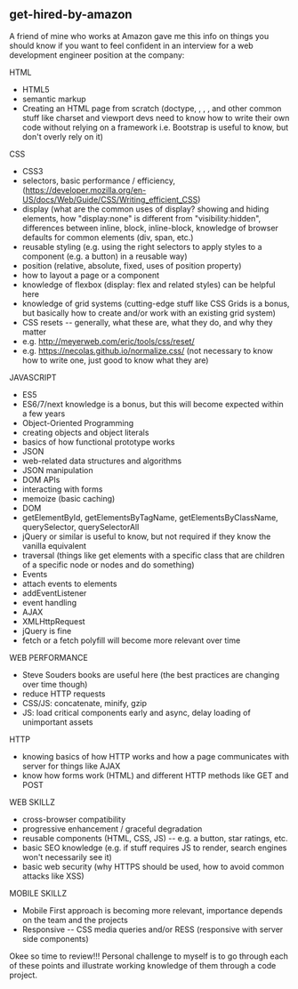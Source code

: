 ## get-hired-by-amazon

A friend of mine who works at Amazon gave me this info on things you should know if you want to feel confident in an interview for a web development engineer position at the company:

HTML
- HTML5
- semantic markup
- Creating an HTML page from scratch (doctype, <html>, <head>, <body>, and other common stuff like charset and viewport devs need to know how to write their own code without relying on a framework i.e. Bootstrap is useful to know, but don't overly rely on it)

CSS
- CSS3
- selectors, basic performance / efficiency, (https://developer.mozilla.org/en-US/docs/Web/Guide/CSS/Writing_efficient_CSS)
- display (what are the common uses of display? showing and hiding elements, how "display:none" is different from "visibility:hidden", differences between inline, block, inline-block, knowledge of browser defaults for common elements (div, span, etc.)
- reusable styling (e.g. using the right selectors to apply styles to a component (e.g. a button) in a reusable way)
- position (relative, absolute, fixed, uses of position property)
- how to layout a page or a component
- knowledge of flexbox (display: flex and related styles) can be helpful here
- knowledge of grid systems (cutting-edge stuff like CSS Grids is a bonus, but basically how to create and/or work with an existing grid system)
- CSS resets -- generally, what these are, what they do, and why they matter
- e.g. http://meyerweb.com/eric/tools/css/reset/
- e.g.  https://necolas.github.io/normalize.css/ (not necessary to know how to write one, just good to know what they are)

JAVASCRIPT
- ES5
- ES6/7/next knowledge is a bonus, but this will become expected within a few years
- Object-Oriented Programming
- creating objects and object literals
- basics of how functional prototype works
- JSON
- web-related data structures and algorithms
- JSON manipulation
- DOM APIs
- interacting with forms
- memoize (basic caching)
- DOM
- getElementById, getElementsByTagName, getElementsByClassName, querySelector, querySelectorAll
- jQuery or similar is useful to know, but not required if they know the vanilla equivalent
- traversal (things like get elements with a specific class that are children of a specific node or nodes and do something)
- Events
- attach events to elements
- addEventListener
- event handling
- AJAX
- XMLHttpRequest
- jQuery is fine
- fetch or a fetch polyfill will become more relevant over time

WEB PERFORMANCE
- Steve Souders books are useful here (the best practices are changing over time though)
- reduce HTTP requests
- CSS/JS: concatenate, minify, gzip
- JS: load critical components early and async, delay loading of unimportant assets

HTTP
- knowing basics of how HTTP works and how a page communicates with server for things like AJAX
- know how forms work (HTML) and different HTTP methods like GET and POST

WEB SKILLZ
- cross-browser compatibility
- progressive enhancement / graceful degradation
- reusable components (HTML, CSS, JS) -- e.g. a button, star ratings, etc.
- basic SEO knowledge (e.g. if stuff requires JS to render, search engines won't necessarily see it)
- basic web security (why HTTPS should be used, how to avoid common attacks like XSS)

MOBILE SKILLZ
- Mobile First approach is becoming more relevant, importance depends on the team and the projects
- Responsive -- CSS media queries and/or RESS (responsive with server side components)

Okee so time to review!!! Personal challenge to myself is to go through each of these points and illustrate working knowledge of them through a code project. 
